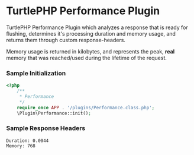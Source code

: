 TurtlePHP Performance Plugin
===
TurtlePHP Performance Plugin which analyzes a response that is ready for
flushing, determines it&#039;s processing duration and memory usage, and returns
them through custom response-headers.

Memory usage is returned in kilobytes, and represents the peak, **real** memory
that was reached/used during the lifetime of the request.

### Sample Initialization
```php
<?php
    /**
     * Performance
     */
    require_once APP . '/plugins/Performance.class.php';
    \Plugin\Performance::init();
```

### Sample Response Headers
    Duration: 0.0044
    Memory: 768
